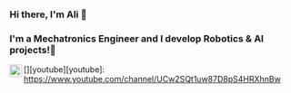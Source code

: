 ### Hi there, I'm Ali 👋


### I'm a Mechatronics Engineer and I develop Robotics & AI projects!🤖
[<img align="left" alt="Kucukcollu | YouTube" width="22px" src="https://cdn.jsdelivr.net/npm/simple-icons@v3/icons/youtube.svg" />][youtube][youtube]: https://www.youtube.com/channel/UCw2SQt1uw87D8pS4HRXhnBw
